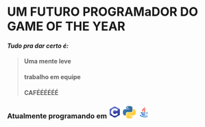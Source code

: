 # UM FUTURO PROGRAMaDOR DO GAME OF THE YEAR
####  *Tudo pra dar certo é:* 
> #### Uma mente leve
> #### trabalho em equipe
> #### CAFÉÉÉÉÉÉ
### Atualmente programando em  <img src="https://github.com/leonardoazevedoma/leonardoazevedoma/blob/master/68747470733a2f2f696d672e69636f6e73382e636f6d2f636f6c6f722f34382f3030303030302f632d70726f6772616d6d696e672e706e67.png" width="30"> <img src="https://github.com/leonardoazevedoma/leonardoazevedoma/blob/master/68747470733a2f2f63646e2e66726565626965737570706c792e636f6d2f6c6f676f732f6c617267652f32782f707974686f6e2d352d6c6f676f2d706e672d7472616e73706172656e742e706e67.png" width="30"> <img src="https://github.com/leonardoazevedoma/leonardoazevedoma/blob/master/68747470733a2f2f696d672e69636f6e73382e636f6d2f636f6c6f722f34382f3030303030302f6a6176612d636f666665652d6375702d6c6f676f2e706e67.png" width="30">
